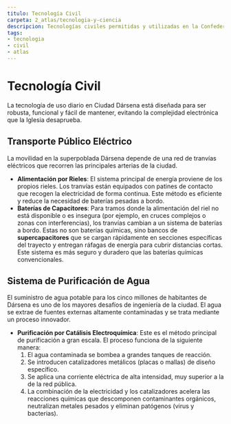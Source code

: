 ```yaml
---
titulo: Tecnología Civil
carpeta: 2_atlas/tecnologia-y-ciencia
descripcion: Tecnologías civiles permitidas y utilizadas en la Confederación Argentina bajo el Anatema Mecánico.
tags:
- tecnologia
- civil
- atlas
---
```


# Tecnología Civil

La tecnología de uso diario en Ciudad Dársena está diseñada para ser robusta, funcional y fácil de mantener, evitando la complejidad electrónica que la Iglesia desaprueba.

## Transporte Público Eléctrico

La movilidad en la superpoblada Dársena depende de una red de tranvías eléctricos que recorren las principales arterias de la ciudad.

-   **Alimentación por Rieles**: El sistema principal de energía proviene de los propios rieles. Los tranvías están equipados con patines de contacto que recogen la electricidad de forma continua. Este método es eficiente y reduce la necesidad de baterías pesadas a bordo.
-   **Baterías de Capacitores**: Para tramos donde la alimentación del riel no está disponible o es insegura (por ejemplo, en cruces complejos o zonas con interferencias), los tranvías cambian a un sistema de baterías a bordo. Estas no son baterías químicas, sino bancos de **supercapacitores** que se cargan rápidamente en secciones específicas del trayecto y entregan ráfagas de energía para cubrir distancias cortas. Este sistema es más seguro y duradero que las baterías químicas convencionales.

## Sistema de Purificación de Agua

El suministro de agua potable para los cinco millones de habitantes de Dársena es uno de los mayores desafíos de ingeniería de la ciudad. El agua se extrae de fuentes externas altamente contaminadas y se trata mediante un proceso innovador.

-   **Purificación por Catálisis Electroquímica**: Este es el método principal de purificación a gran escala. El proceso funciona de la siguiente manera:
    1.  El agua contaminada se bombea a grandes tanques de reacción.
    2.  Se introducen catalizadores metálicos (placas o mallas) de diseño específico.
    3.  Se aplica una corriente eléctrica de alta intensidad, muy superior a la de la red pública.
    4.  La combinación de la electricidad y los catalizadores acelera las reacciones químicas que descomponen contaminantes orgánicos, neutralizan metales pesados y eliminan patógenos (virus y bacterias).
